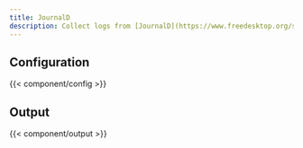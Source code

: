 ```yaml
---
title: JournalD
description: Collect logs from [JournalD](https://www.freedesktop.org/software/systemd/man/systemd-journald.service.html)
---
```


## Configuration

{{< component/config >}}

## Output

{{< component/output >}}
